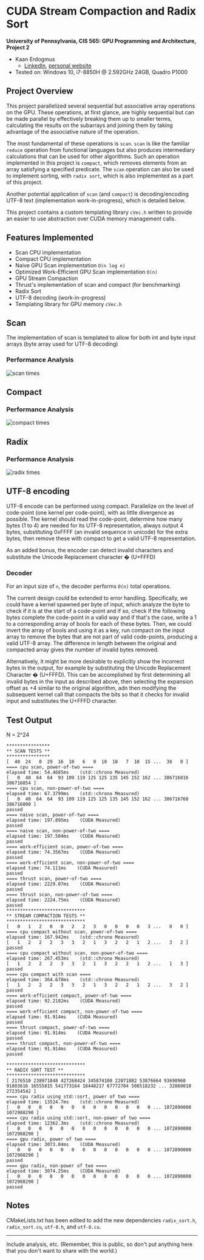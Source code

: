 CUDA Stream Compaction and Radix Sort
========================================

**University of Pennsylvania, CIS 565: GPU Programming and Architecture, Project 2**

* Kaan Erdogmus
  * [LinkedIn](https://linkedin.com/in/kaanberk), [personal website](https://kaan9.github.io)
* Tested on: Windows 10, i7-8850H @ 2.592GHz 24GB, Quadro P1000

## Project Overview
This project parallelized several sequential but associative array operations on the GPU. These operations, at first glance,
are highly sequential but can be made parallel by effectively breaking them up to smaller terms, calculating the results on the
subarrays and joining them by taking advantage of the associative nature of the operation.

The most fundamental of these operations is `scan`. `scan` is like the familiar `reduce` operation from functional languages but
also produces intermediary calculations that can be used for other algorithms. Such an operation implemented
in this project is `compact`, which removes elements from an array satisfying a specified predicate. The `scan`
operation can also be used to implement sorting, with `radix sort`, which is also implemented as a part of this project.

Another potential application of `scan` (and `compact`) is decoding/encoding UTF-8 text (implementation work-in-progress), which is detailed below.

This project contains a custom templating library `cVec.h` written to provide an easier to use abstraction over CUDA memory management calls.

## Features Implemented
* Scan CPU implementation
* Compact CPU implementation
* Naive GPU Scan implementation `O(n log n)`
* Optimized Work-Efficient GPU Scan implementation `O(n)`
* GPU Stream Compaction
* Thrust's implementation of scan and compact (for benchmarking)
* Radix Sort
* UTF-8 decoding (work-in-progress)
* Templating library for GPU memory `cVec.h`

## Scan


The implementation of scan is templated to allow for both int and byte input arrays (byte array used for UTF-8 decoding)
### Performance Analysis
![scan times](visuals/scan.png)
## Compact

### Performance Analysis
![compact times](visuals/compact.png)
## Radix

### Performance Analysis
![radix times](visuals/compact.png)

## UTF-8 encoding
UTF-8 encode can be performed using compact. Parallelize on the level of code-point (one kernel per code-point), with as little
divergence as possible. The kernel should read the code-point, determine how many bytes (1 to 4) are needed for its UTF-8
representation, always output 4 bytes, substituting 0xFFFF (an invalid sequence in unicode) for the extra bytes, then remove
these with compact to get a valid UTF-8 representation.

As an added bonus, the encoder can detect invalid characters and substitute the Unicode Replacement character � (U+FFFD)




### Decoder
For an input size of `n`, the decoder performs `O(n)` total operations.


The current design could be extended to error handling. Specifically, we could have a kernel spawned per byte of input,
which analyze the byte to check if it is at the start of a code-point and if so, check if the following bytes complete
the code-point in a valid way and if that's the case, write a 1 to a corresponding array of bools for each of these
bytes. Then, we could invert the array of bools and using it as a key, run compact on the input array to remove the
bytes that are not part of valid code-points, producing a valid UTF-8 array. The difference in length between the
original and compacted array gives the number of invalid bytes removed.

Alternatively, it might be more desirable to explicitly show the incorrect bytes in the output, for example by
substituting the Unicode Replacement Character � (U+FFFD). This can be accomplished by first determining all invalid
bytes in the input as described above, then selecting the expansion offset as +4 similar to the original algorithm,
adn then modifying the subsequent kernel call that compacts the bits so that it checks for invalid input and
substitutes the U+FFFD character.

## Test Output
N = 2^24
```
****************
** SCAN TESTS **                                                                                                        ****************
[  40  24   0  29  16  10   6   0  10  10   7  10  15 ...  38   0 ]
==== cpu scan, power-of-two ====
elapsed time: 54.4685ms    (std::chrono Measured)
[   0  40  64  64  93 109 119 125 125 135 145 152 162 ... 386716816 386716854 ]
==== cpu scan, non-power-of-two ====                                                                                       
elapsed time: 67.3799ms    (std::chrono Measured)                                                                       
[   0  40  64  64  93 109 119 125 125 135 145 152 162 ... 386716768 386716800 ]                                         
passed                                                                                                              
==== naive scan, power-of-two ====                                                                                         
elapsed time: 197.895ms    (CUDA Measured)                                                                               
passed                                                                                                              
==== naive scan, non-power-of-two ====                                                                                     
elapsed time: 197.504ms    (CUDA Measured)                                                                               
passed                                                                                                              
==== work-efficient scan, power-of-two ====                                                                                
elapsed time: 74.3567ms    (CUDA Measured)                                                                               
passed                                                                                                              
==== work-efficient scan, non-power-of-two ====                                                                            
elapsed time: 74.111ms    (CUDA Measured)                                                                                
passed                                                                                                              
==== thrust scan, power-of-two ====                                                                                        
elapsed time: 2229.07ms    (CUDA Measured)                                                                               
passed                                                                                                              
==== thrust scan, non-power-of-two ====                                                                                    
elapsed time: 2224.75ms    (CUDA Measured)                                                                               
passed                                                                                                                              
*****************************                                                                                           
** STREAM COMPACTION TESTS **   
*****************************                                                                                               
[   0   1   2   0   0   2   2   3   0   0   0   0   3 ...   0   0 ]                                                 
==== cpu compact without scan, power-of-two ====                                                                           
elapsed time: 167.942ms    (std::chrono Measured)                                                                        
[   1   2   2   2   3   3   2   1   3   2   2   1   2 ...   3   2 ]                                                     
passed                                                                                                              
==== cpu compact without scan, non-power-of-two ====                                                                       
elapsed time: 267.453ms    (std::chrono Measured)                                                                        
[   1   2   2   2   3   3   2   1   3   2   2   1   2 ...   1   3 ]                                                     
passed                                                                                                              
==== cpu compact with scan ====                                                                                            
elapsed time: 364.678ms    (std::chrono Measured)                                                                        
[   1   2   2   2   3   3   2   1   3   2   2   1   2 ...   3   2 ]                                                     
passed                                                                                                              
==== work-efficient compact, power-of-two ====                                                                             
elapsed time: 92.2182ms    (CUDA Measured)                                                                               
passed                                                                                                              
==== work-efficient compact, non-power-of-two ====                                                                         
elapsed time: 91.914ms    (CUDA Measured)                                                                                
passed                                                                                                              
==== thrust compact, power-of-two ====                                                                                     
elapsed time: 91.914ms    (CUDA Measured)                                                                                
passed                                                                                                              
==== thrust compact, non-power-of-two ====                                                                         
elapsed time: 91.914ms    (CUDA Measured)                                                                                
passed                   

*****************************                                                                                           
** RADIX SORT TEST **                                                                                                 
*****************************    
[ 2176510 238971848 427268424 345874100 22071882 53876664 93690960 91803616 16555815 541773164 18448217 67772704 508518232 ... 32860010 272354542 ]
==== cpu radix using std::sort, power of two ====                                                                          
elapsed time: 13524.7ms    (std::chrono Measured)                                                                        
[   0   0   0   0   0   0   0   0   0   0   0   0   0 ... 1072890000 1072988290 ]                                   
==== cpu radix using std::sort, non-power of two ====                                                                      
elapsed time: 12362.3ms    (std::chrono Measured)                                                                        
[   0   0   0   0   0   0   0   0   0   0   0   0   0 ... 1072890000 1072988290 ]                                   
==== gpu radix, power of two ====                                                                                         
elapsed time: 3073.04ms    (CUDA Measured)                                                                               
[   0   0   0   0   0   0   0   0   0   0   0   0   0 ... 1072890000 1072988290 ]                                
passed                                                                                                        
==== gpu radix, non-power of two ====                                                                        
elapsed time: 3074.25ms    (CUDA Measured)                                                                  
[   0   0   0   0   0   0   0   0   0   0   0   0   0 ... 1072890000 1072988290 ]                        
passed

```
Notes
---------
CMakeLists.txt has been edited to add the new dependencies `radix_sort.h`, `radix_sort.cu`, `utf-8.h`, and `utf-8.cu`.

---------
Include analysis, etc. (Remember, this is public, so don't put
anything here that you don't want to share with the world.)

